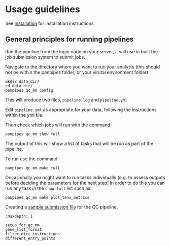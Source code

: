 Usage guidelines
================

See  [installation](../install) for installation instructions


General principles for running pipelines
----------------------------------------

Run the pipeline from the login node on your server, it will use in
built the job submission system to submit jobs.

Navigate to the directory where you want to run your analysis (this
should not be within the panpipes folder, or your virutal environment
folder)

    mkdir data_dir/
    cd data_dir/
    panpipes qc_mm config

This will produce two files, `pipeline.log` and `pipeline.yml`

Edit `pipeline.yml` as appropriate for your data, following the
instructions within the yml file.

Then check which jobs will run with the command

    panpipes qc_mm show full

The output of this will show a list of tasks that will be run as part of
the pipeline.

To run use the command

    panpipes qc_mm make full

Occasionally you might want to run tasks individually (e.g. to assess
outputs before deciding the parameters for the next step) In order to do
this you can run any task in the `show full` list such as:

    panpipes qc_mm make plot_tenx_metrics



Creating a [sample submission file](setup_for_qc_mm) for the QC pipeline.

```{toctree}
:maxdepth: 1

setup_for_qc_mm
gene_list_format
filter_dict_instructions
different_entry_points

```
